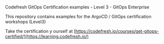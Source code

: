 Codefresh GitOps Certification examples - Level 3 - GitOps Enterprise

This repository contains examples for the ArgoCD / GitOps certification workshops (Level3)

Take the certification y ourself at [https://codefresh.io/courses/get-gitops-certified/](https://learning.codefresh.io/)

